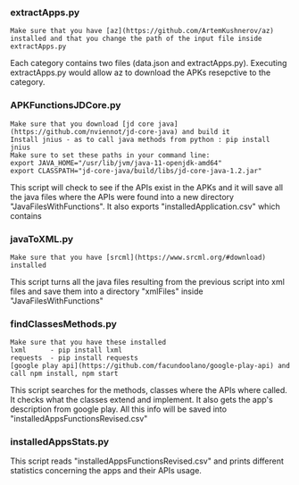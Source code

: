 ### extractApps.py

```
Make sure that you have [az](https://github.com/ArtemKushnerov/az) installed and that you change the path of the input file inside extractApps.py 
```
Each category contains two files (data.json and extractApps.py). Executing extractApps.py would allow az to download the APKs resepctive to the category.

### APKFunctionsJDCore.py

```
Make sure that you download [jd core java](https://github.com/nviennot/jd-core-java) and build it
Install jnius - as to call java methods from python : pip install jnius 
Make sure to set these paths in your command line:
export JAVA_HOME="/usr/lib/jvm/java-11-openjdk-amd64"
export CLASSPATH="jd-core-java/build/libs/jd-core-java-1.2.jar"
```
This script will check to see if the APIs exist in the APKs and it will save all the java files where the APIs were found into a new directory "JavaFilesWithFunctions". It also exports "installedApplication.csv" which contains 

### javaToXML.py

```
Make sure that you have [srcml](https://www.srcml.org/#download) installed  
```
This script turns all the java files resulting from the previous script into xml files and save them into a directory "xmlFiles" inside "JavaFilesWithFunctions"

### findClassesMethods.py

```
Make sure that you have these installed
lxml      - pip install lxml
requests  - pip install requests  
[google play api](https://github.com/facundoolano/google-play-api) and call npm install, npm start
```
This script searches for the methods, classes where the APIs where called. It checks what the classes extend and implement. It also gets the app's description from google play. All this info will be saved into "installedAppsFunctionsRevised.csv"

### installedAppsStats.py

This script reads "installedAppsFunctionsRevised.csv" and prints different statistics concerning the apps and their APIs usage. 


